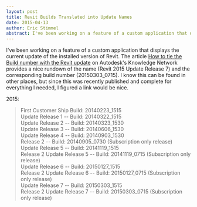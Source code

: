 ```yaml
---
layout: post
title: Revit Builds Translated into Update Names
date: 2015-04-13
author: Eric Stimmel
abstract: I've been working on a feature of a custom application that displays the current update of the installed version of Revit. This link provides a nice rundown of the name (Revit 2015 Update Release 7) and the corresponding build number (20150303_0715).
---
```


I've been working on a feature of a custom application that displays the current update of the installed version of Revit. The article [How to tie the Build number with the Revit update][buildlist] on Autodesk's Knowledge Network provides a nice rundown of the name (Revit 2015 Update Release 7) and the corresponding build number (20150303_0715). I know this can be found in other places, but since this was recently published and complete for everything I needed, I figured a link would be nice.

2015:  
> First Customer Ship Build: 20140223_1515  
> Update Release 1 -- Build: 20140322_1515  
> Update Release 2 -- Build: 20140323_1530  
> Update Release 3 -- Build: 20140606_1530  
> Update Release 4 -- Build: 20140903_1530  
> Release 2 -- Build: 20140905_0730 (Subscription only release)  
> Update Release 5 -- Build: 20141119_1515  
> Release 2 Update Release 5 -- Build: 20141119_0715 (Subscription only release)  
> Update Release 6 -- Build: 20150127_1515  
> Release 2 Update Release 6 -- Build: 20150127_0715 (Subscription only release)  
> Update Release 7 -- Build: 20150303_1515  
> Release 2 Update Release 7 -- Build: 20150303_0715 (Subscription only release)  

[buildlist]: http://knowledge.autodesk.com/support/revit-products/troubleshooting/caas/sfdcarticles/sfdcarticles/How-to-tie-the-Build-number-with-the-Revit-update.html 
